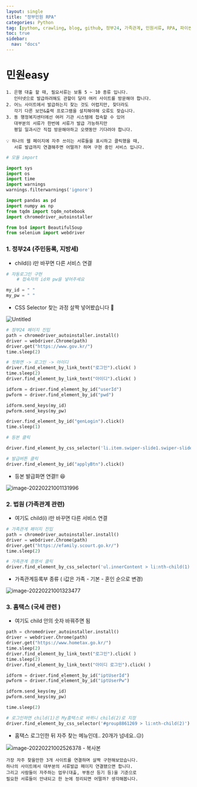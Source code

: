 ```yaml
---
layout: single
title: "정부민원 RPA"
categories: Python
tag: [python, crawling, blog, github, 정부24, 가족관계, 민원서류, RPA, 파이썬]
toc: true
sidebar:
  nav: "docs"
---
```


# 민원easy

```
1. 은행 대출 할 때, 필요서류는 보통 5 ~ 10 종류 입니다.   
   인터넷으로 발급하려해도 관할이 달라 여러 사이트를 방문해야 합니다.
2. 어느 사이트에서 발급하는지 찾는 것도 어렵지만, 찾더라도  
   각기 다른 보안&출력 프로그램을 설치해야해 오류도 잦습니다.
3. 동 행정복지센터에선 여러 기관 시스템에 접속할 수 있어    
   대부분의 서류가 한번에 서류가 발급 가능하지만   
   평일 일과시간 직접 방문해야하고 오랫동안 기다려야 합니다.  

💡 하나의 웹 페이지에 자주 쓰이는 서류들을 표시하고 클릭했을 때,  
   서류 발급까지 연결해주면 어떨까? 하며 구현 중인 서비스 입니다.
```


```python
# 모듈 import

import sys
import os
import time
import warnings
warnings.filterwarnings('ignore')

import pandas as pd
import numpy as np
from tqdm import tqdm_notebook
import chromedriver_autoinstaller

from bs4 import BeautifulSoup
from selenium import webdriver
```

### 1. 정부24 (주민등록, 지방세)

- child(i) i만 바꾸면 다른 서비스 연결

```python
# 자동로그인 구현 
    # 접속자의 id와 pw을 넣어주세요

my_id = " "
my_pw = " "
```

- CSS Selector 찾는 과정 살짝 넣어봤습니다 🤣

![Untitled](https://user-images.githubusercontent.com/67591105/154850924-29179f26-0d71-4584-97ac-042a8632f3b5.png)

```python
# 정부24 페이지 진입
path = chromedriver_autoinstaller.install()
driver = webdriver.Chrome(path)
driver.get("https://www.gov.kr/")
time.sleep(2)

# 첫화면 -> 로그인 -> 아이디
driver.find_element_by_link_text("로그인").click( )
time.sleep(2)
driver.find_element_by_link_text("아이디").click( )

idform = driver.find_element_by_id("userId")
pwform = driver.find_element_by_id("pwd")

idform.send_keys(my_id)
pwform.send_keys(my_pw)

driver.find_element_by_id("genLogin").click()
time.sleep(1)

# 등본 클릭

driver.find_element_by_css_selector('li.item.swiper-slide1.swiper-slide.swiper-slide-active > div > a:nth-child(1)').click()

# 발급버튼 클릭
driver.find_element_by_id("applyBtn").click()
```

- 등본 발급화면 연결!! 😆

![image-20220221001131996](https://user-images.githubusercontent.com/67591105/154850739-893ba7bc-0d79-478e-8d0e-e5fd1a2ae68b.png)

### 2. 법원 (가족관계 관련)

- 여기도 child(i) i만 바꾸면 다른 서비스 연결 


```python
# 가족관계 페이지 진입
path = chromedriver_autoinstaller.install()
driver = webdriver.Chrome(path)
driver.get("https://efamily.scourt.go.kr/")
time.sleep(2)

# 가족관계 증명서 클릭
driver.find_element_by_css_selector('ul.innerContent > li:nth-child(1)').click()
```

- 가족관계등록부 종류 ( i값은 가족 - 기본 - 혼인 순으로 변경)

![image-20220221001323477](https://user-images.githubusercontent.com/67591105/154850797-53fd1190-d425-4c93-a18a-3c248305169f.png)

### 3. 홈택스 (국세 관련 )

- 여기도 child 안의 숫자 바꿔주면 됨

```python
path = chromedriver_autoinstaller.install()
driver = webdriver.Chrome(path)
driver.get("https://www.hometax.go.kr/")
time.sleep(2)
driver.find_element_by_link_text("로그인").click( )
time.sleep(2)
driver.find_element_by_link_text("아이디 로그인").click( )

idform = driver.find_element_by_id("iptUserId")
pwform = driver.find_element_by_id("iptUserPw")

idform.send_keys(my_id)
pwform.send_keys(my_pw)

time.sleep(2)

# 로그인하면 child(1)은 My홈택스로 바뀌니 child(2)로 지정
driver.find_element_by_css_selector('#group8861269 > li:nth-child(2)').click()
```

- 홈택스 로그인한 뒤 자주 찾는 메뉴인데.. 20개가 넘네요..😥)

![image-20220221002526378 - 복사본](https://user-images.githubusercontent.com/67591105/154850825-c0baf860-e59c-4d26-9e09-7b3f9e3ce29e.png)

```
가장 자주 찾을만한 3개 사이트를 연결하며 살짝 구현해보았습니다.  
하나의 사이트에서 대부분의 서류발급 페이지 연결됐으면 합니다.
그리고 사람들이 자주하는 업무(대출, 부동산 등기 등)을 기준으로  
필요한 서류들이 안내되고 한 눈에 정리되면 어떨까? 생각해봅니다. 
```


